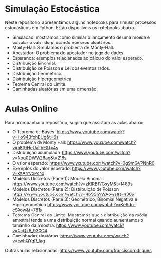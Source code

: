 # Simulação Estocástica

Neste repositório, apresentamos alguns notebooks para simular processos estocásticos em Python. Estão disponíveis os notebooks abaixo. 
* Simulacao: mostramos como simular o lançamento de uma moeda e calcular o valor de pi usando números aleatórios.
* Monty-Hall: Simulamos o problema de Monty-Hall.
* Apostador: O problema do apostador no jogo de dados.
* Esperanca: exemplos relacianados ao cálculo do valor esperado.
* Distribuição Binomial.
* Distribuição de Poisson e Lei dos eventos rados.
* Distribuição Geométrica.
* Distribuição Hipergeométrica.
* Teorema Central do Limite.
* Caminhadas aleatórias em uma dimensão.

# Aulas Online

Para acompanhar o repositório, sugiro que assistam as aulas abaixo:
* O Teorema de Bayes: https://www.youtube.com/watch?v=Ho943fxhDUg&t=6s
* O problema de Monty Hall: https://www.youtube.com/watch?v=q8f9HeUaPbE&t=4s
* Distribuição acumulada: https://www.youtube.com/watch?v=Nbq0DWW26ag&t=218s
* O valor esperado: https://www.youtube.com/watch?v=0g9mGVPNnR0
* Exemplos do valor esperado: https://www.youtube.com/watch?v=kXArrVxPcno
* Modelos Discretos (Parte 1): Modelo Binomail https://www.youtube.com/watch?v=zKlRBfVGsyM&t=1489s
* Modelos Discretos (Parte 2): Distribuição de Poisson https://www.youtube.com/watch?v=4b9ShYWAows&t=430s
* Modelos Discretos (Parte 3): Geométrico, Binomial Negativa e Hipergeométrico https://www.youtube.com/watch?v=Ke9dn-cSXow&t=781s
* Teorema Central do Limite: Mostramos que a distribuição da média amostral tende a uma distribuição normal quando aumentamos o tamanho da amostra. https://www.youtube.com/watch?v=QcQz6_93GC4
* Caminhadas aleatórias: https://www.youtube.com/watch?v=cwhQYqR_Iag

Outras aulas relacionadas: https://www.youtube.com/franciscorodrigues

